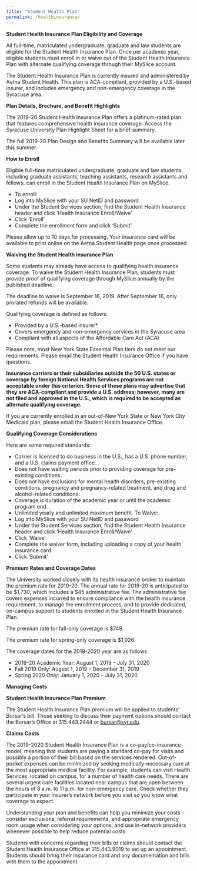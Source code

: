 ```yaml
---
title: "Student Health Plan"
permalink: /healthinsurance/
---
```

**Student Health Insurance Plan Eligibility and Coverage**   
           
All full-time, matriculated undergraduate, graduate and law students are eligible for the Student Health Insurance Plan. Once per academic year, eligible students must enroll in or waive out of the Student Health Insurance Plan with alternate qualifying coverage through their MySlice account.      
      
The Student Health Insurance Plan is currently insured and administered by Aetna Student Health. This plan is ACA-compliant, provided by a U.S.-based insurer, and includes emergency and non-emergency coverage in the Syracuse area.         
       
**Plan Details, Brochure, and Benefit Highlights**    
       
The 2019-20 Student Health Insurance Plan offers a platinum-rated plan that features comprehensive health insurance coverage. Access the Syracuse University Plan Highlight Sheet for a brief summary.     
     
The full 2019-20 Plan Design and Benefits Summary will be available later this summer.      
                
**How to Enroll**      
          
Eligible full-time matriculated undergraduate, graduate and law students, including graduate assistants, teaching assistants, research assistants and fellows, can enroll in the Student Health Insurance Plan on MySlice.     
- To enroll:
- Log into MySlice with your SU NetID and password
- Under the Student Services section, find the Student Health Insurance header and click ‘Health Insurance Enroll/Waive’
- Click ‘Enroll’
- Complete the enrollment form and click ‘Submit’  
        
Please allow up to 10 days for processing. Your insurance card will be available to print online on the Aetna Student Health page once processed.       
       
**Waiving the Student Health Insurance Plan**     
        
Some students may already have access to qualifying health insurance coverage. To waive the Student Health Insurance Plan, students must provide proof of qualifying coverage through MySlice annually by the published deadline.      
         
The deadline to waive is September 16, 2019. After September 16, only prorated refunds will be available.     
           
Qualifying coverage is defined as follows:
- Provided by a U.S.-based insurer*
- Covers emergency and non-emergency services in the Syracuse area
- Compliant with all aspects of the Affordable Care Act (ACA)   
       
Please note, most New York State Essential Plan tiers do not meet our requirements. Please email the Student Health Insurance Office if you have questions.     
     
**Insurance carriers or their subsidiaries outside the 50 U.S. states or coverage by foreign National Health Services programs are not acceptable under this criterion.  Some of these plans may advertise that they are ACA-compliant and provide a U.S. address; however, many are not filed and approved in the U.S., which is required to be accepted as alternate qualifying coverage.**     
       
If you are currently enrolled in an out-of-New York State or New York City Medicaid plan, please email the Student Health Insurance Office.     
       
**Qualifying Coverage Considerations**   
     
Here are some required standards:
- Carrier is licensed to do business in the U.S., has a U.S. phone number, and a U.S. claims payment office.
- Does not have waiting periods prior to providing coverage for pre-existing conditions.
- Does not have exclusions for mental health disorders, pre-existing conditions, pregnancy and pregnancy-related treatment, and drug and alcohol-related conditions.
- Coverage is duration of the academic year or until the academic program end.
- Unlimited yearly and unlimited maximum benefit.
To Waive:
- Log into MySlice with your SU NetID and password
- Under the Student Services section, find the Student Health Insurance header and click ‘Health Insurance Enroll/Waive’
- Click ‘Waive’
- Complete the waiver form, including uploading a copy of your health insurance card
- Click ‘Submit’   

        
**Premium Rates and Coverage Dates**    

The University worked closely with its health insurance broker to maintain the premium rate for 2019-20.  The annual rate for 2019-20 is anticipated to be $1,730, which includes a $45 administrative fee.  The administrative fee covers expenses incurred to ensure compliance with the health insurance requirement, to manage the enrollment process, and to provide dedicated, on-campus support to students enrolled in the Student Health Insurance Plan.        

The premium rate for fall-only coverage is $749.     
      
The premium rate for spring-only coverage is $1,026.     
       
The coverage dates for the 2019-2020 year are as follows:
- 2019-20 Academic Year: August 1, 2019 – July 31, 2020
- Fall 2019 Only: August 1, 2019 – December 31, 2019
- Spring 2020 Only: January 1, 2020 – July 31, 2020    

      
**Managing Costs**      
      
**Student Health Insurance Plan Premium**    
     
The Student Health Insurance Plan premium will be applied to students’ Bursar’s bill. Those seeking to discuss their payment options should contact the Bursar’s Office at 315.443.2444 or bursar@syr.edu.    
       

**Claims Costs**    
      
The 2019-2020 Student Health Insurance Plan is a co-pay/co-insurance model, meaning that students are paying a standard co-pay for visits and possibly a portion of their bill based on the services rendered. Out-of-pocket expenses can be minimized by seeking medically-necessary care at the most appropriate medical facility. For example, students can visit Health Services, located on campus, for a number of health care needs.  There are several urgent care facilities located near campus that are open between the hours of 8 a.m. to 11 p.m. for non-emergency care.  Check whether they participate in your insurer’s network before you visit so you know what coverage to expect.      
      
Understanding your plan and benefits can help you minimize your costs – consider exclusions, referral requirements, and appropriate emergency room usage when considering your options, and use in-network providers whenever possible to help reduce potential costs.     
     
Students with concerns regarding their bills or claims should contact the Student Health Insurance Office at 315.443.9019 to set up an appointment. Students should bring their insurance card and any documentation and bills with them to the appointment.       

 

